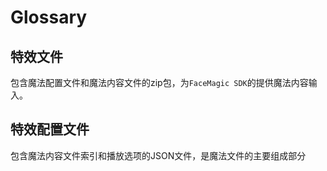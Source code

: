 # Glossary

## 特效文件

包含魔法配置文件和魔法内容文件的zip包，为`FaceMagic SDK`的提供魔法内容输入。

## 特效配置文件

包含魔法内容文件索引和播放选项的JSON文件，是魔法文件的主要组成部分